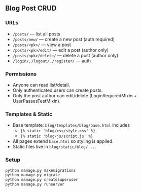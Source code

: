 ## Blog Post CRUD

### URLs
- `/posts/` — list all posts
- `/posts/new/` — create a new post (auth required)
- `/posts/<pk>/` — view a post
- `/posts/<pk>/edit/` — edit a post (author only)
- `/posts/<pk>/delete/` — delete a post (author only)
- `/login/`, `/logout/`, `/register/` — auth

### Permissions
- Anyone can read list/detail.
- Only authenticated users can create posts.
- Only the post author can edit/delete (LoginRequiredMixin + UserPassesTestMixin).

### Templates & Static
- Base template: `blog/templates/blog/base.html` includes
  - `{% static 'blog/css/style.css' %}`
  - `{% static 'blog/js/script.js' %}`
- All pages extend `base.html` so styling is applied.
- Static files live in `blog/static/blog/...`.

### Setup
```bash
python manage.py makemigrations
python manage.py migrate
python manage.py createsuperuser
python manage.py runserver
